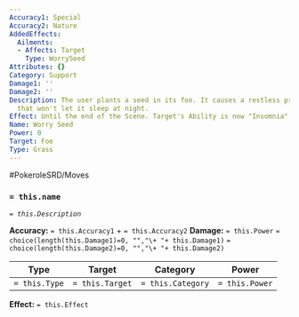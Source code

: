 ```yaml
---
Accuracy1: Special
Accuracy2: Nature
AddedEffects:
  Ailments:
  - Affects: Target
    Type: WorrySeed
Attributes: {}
Category: Support
Damage1: ''
Damage2: ''
Description: The user plants a seed in its foe. It causes a restless preoccupation
  that won't let it sleep at night.
Effect: Until the end of the Scene. Target's Ability is now "Insomnia".
Name: Worry Seed
Power: 0
Target: Foe
Type: Grass
---
```


#PokeroleSRD/Moves

### `= this.name`
*`= this.Description`*

**Accuracy:** `= this.Accuracy1` + `= this.Accuracy2`
**Damage:** `= this.Power` `= choice(length(this.Damage1)=0, "","\+ "+ this.Damage1)` `= choice(length(this.Damage2)=0, "","\+ "+ this.Damage2)`

| Type          | Target          | Category          | Power          |
| ------------- | --------------- | ----------------  | -------------- |
| `= this.Type` | `= this.Target` | `= this.Category` | `= this.Power` | 

**Effect:** `= this.Effect`